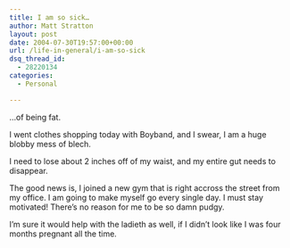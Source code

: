 ```yaml
---
title: I am so sick…
author: Matt Stratton
layout: post
date: 2004-07-30T19:57:00+00:00
url: /life-in-general/i-am-so-sick
dsq_thread_id:
  - 28220134
categories:
  - Personal

---
```

&#8230;of being fat.

I went clothes shopping today with Boyband, and I swear, I am a huge blobby mess of blech.

I need to lose about 2 inches off of my waist, and my entire gut needs to disappear.

The good news is, I joined a new gym that is right accross the street from my office. I am going to make myself go every single day. I must stay motivated! There&#8217;s no reason for me to be so damn pudgy.

I&#8217;m sure it would help with the ladieth as well, if I didn&#8217;t look like I was four months pregnant all the time.